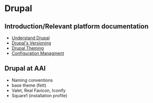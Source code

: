 # Drupal

## Introduction/Relevant platform documentation
  * [Understand Drupal](https://www.drupal.org/docs/8/understanding-drupal)
  * [Drupal's Versioning](https://www.drupal.org/docs/8/understanding-drupal-version-numbers)
  * [Drupal Theming](https://www.drupal.org/docs/8/theming)
  * [Configuration Managment](https://www.drupal.org/docs/8/configuration-management/managing-your-sites-configuration)

## Drupal at AAI
  * Naming conventions
  * base theme (fett)
  * Valet, Real Favicon, Iconify
  * Square1 (installation profile)